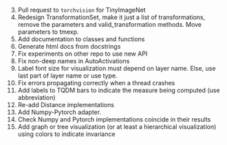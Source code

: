 3. Pull request to `torchvision` for TinyImageNet
4. Redesign TransformationSet, make it just a list of transformations, remove the parameters and valid_transformation methods. Move parameters to tmexp.
5. Add documentation to classes and functions
6. Generate html docs from docstrings
7. Fix experiments on other repo to use new API
8. Fix non-deep names in AutoActivations 
9.  Label font size for visualization must depend on layer name. Else, use last part of layer name or use type.
10. Fix errors propagating correctly when a thread crashes
11. Add labels to TQDM bars to indicate the measure being computed (use abbreviation)
12. Re-add Distance implementations
13. Add Numpy-Pytorch adapter. 
14. Check Numpy and Pytorch implementations coincide in their results
15. Add graph or tree visualization (or at least a hierarchical visualization) using colors to indicate invariance
